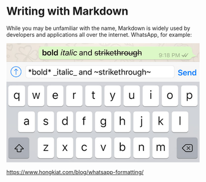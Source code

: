 # Writing with Markdown

While you may be unfamiliar with the name, Markdown is widely used by developers and applications all over the internet. WhatsApp, for example:

![](/assets/wa-formatting.jpg)

https://www.hongkiat.com/blog/whatsapp-formatting/



